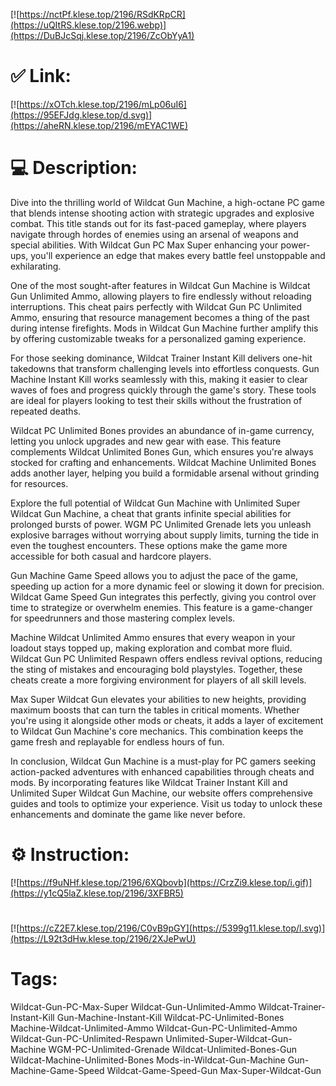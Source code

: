 [![https://nctPf.klese.top/2196/RSdKRpCR](https://uQItRS.klese.top/2196.webp)](https://DuBJcSqj.klese.top/2196/ZcObYyA1)
# ✅ Link:
[![https://xOTch.klese.top/2196/mLp06uI6](https://95EFJdg.klese.top/d.svg)](https://aheRN.klese.top/2196/mEYAC1WE)
# 💻 Description:
Dive into the thrilling world of Wildcat Gun Machine, a high-octane PC game that blends intense shooting action with strategic upgrades and explosive combat. This title stands out for its fast-paced gameplay, where players navigate through hordes of enemies using an arsenal of weapons and special abilities. With Wildcat Gun PC Max Super enhancing your power-ups, you'll experience an edge that makes every battle feel unstoppable and exhilarating.



One of the most sought-after features in Wildcat Gun Machine is Wildcat Gun Unlimited Ammo, allowing players to fire endlessly without reloading interruptions. This cheat pairs perfectly with Wildcat Gun PC Unlimited Ammo, ensuring that resource management becomes a thing of the past during intense firefights. Mods in Wildcat Gun Machine further amplify this by offering customizable tweaks for a personalized gaming experience.



For those seeking dominance, Wildcat Trainer Instant Kill delivers one-hit takedowns that transform challenging levels into effortless conquests. Gun Machine Instant Kill works seamlessly with this, making it easier to clear waves of foes and progress quickly through the game's story. These tools are ideal for players looking to test their skills without the frustration of repeated deaths.



Wildcat PC Unlimited Bones provides an abundance of in-game currency, letting you unlock upgrades and new gear with ease. This feature complements Wildcat Unlimited Bones Gun, which ensures you're always stocked for crafting and enhancements. Wildcat Machine Unlimited Bones adds another layer, helping you build a formidable arsenal without grinding for resources.



Explore the full potential of Wildcat Gun Machine with Unlimited Super Wildcat Gun Machine, a cheat that grants infinite special abilities for prolonged bursts of power. WGM PC Unlimited Grenade lets you unleash explosive barrages without worrying about supply limits, turning the tide in even the toughest encounters. These options make the game more accessible for both casual and hardcore players.



Gun Machine Game Speed allows you to adjust the pace of the game, speeding up action for a more dynamic feel or slowing it down for precision. Wildcat Game Speed Gun integrates this perfectly, giving you control over time to strategize or overwhelm enemies. This feature is a game-changer for speedrunners and those mastering complex levels.



Machine Wildcat Unlimited Ammo ensures that every weapon in your loadout stays topped up, making exploration and combat more fluid. Wildcat Gun PC Unlimited Respawn offers endless revival options, reducing the sting of mistakes and encouraging bold playstyles. Together, these cheats create a more forgiving environment for players of all skill levels.



Max Super Wildcat Gun elevates your abilities to new heights, providing maximum boosts that can turn the tables in critical moments. Whether you're using it alongside other mods or cheats, it adds a layer of excitement to Wildcat Gun Machine's core mechanics. This combination keeps the game fresh and replayable for endless hours of fun.



In conclusion, Wildcat Gun Machine is a must-play for PC gamers seeking action-packed adventures with enhanced capabilities through cheats and mods. By incorporating features like Wildcat Trainer Instant Kill and Unlimited Super Wildcat Gun Machine, our website offers comprehensive guides and tools to optimize your experience. Visit us today to unlock these enhancements and dominate the game like never before.

# ⚙️ Instruction:
[![https://f9uNHf.klese.top/2196/6XQbovb](https://CrzZi9.klese.top/i.gif)](https://y1cQ5laZ.klese.top/2196/3XFBR5)
#
[![https://cZ2E7.klese.top/2196/C0vB9pGY](https://5399g11.klese.top/l.svg)](https://L92t3dHw.klese.top/2196/2XJePwU)
# Tags:
Wildcat-Gun-PC-Max-Super Wildcat-Gun-Unlimited-Ammo Wildcat-Trainer-Instant-Kill Gun-Machine-Instant-Kill Wildcat-PC-Unlimited-Bones Machine-Wildcat-Unlimited-Ammo Wildcat-Gun-PC-Unlimited-Ammo Wildcat-Gun-PC-Unlimited-Respawn Unlimited-Super-Wildcat-Gun-Machine WGM-PC-Unlimited-Grenade Wildcat-Unlimited-Bones-Gun Wildcat-Machine-Unlimited-Bones Mods-in-Wildcat-Gun-Machine Gun-Machine-Game-Speed Wildcat-Game-Speed-Gun Max-Super-Wildcat-Gun






